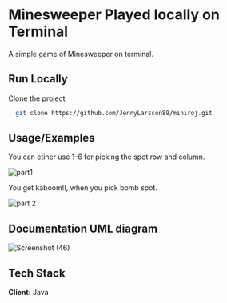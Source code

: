 
# Minesweeper Played locally on Terminal

A simple game of Minesweeper on terminal.


## Run Locally

Clone the project

```bash
  git clone https://github.com/JennyLarsson89/miniroj.git

```


## Usage/Examples 
You can etiher use 1-6 for picking the spot row and column.

![part1](https://github.com/user-attachments/assets/b9c2ac01-6f35-4122-aa65-11694161c18c)


You get kaboom!!, when you pick bomb spot.

![part 2](https://github.com/user-attachments/assets/be41d97e-71b6-4c91-8a81-8d042ab317c5)



## Documentation UML diagram 


![Screenshot (46)](https://github.com/user-attachments/assets/5de50138-9a0d-4c60-b4d0-38e9464c9353)

## Tech Stack

**Client:** Java


